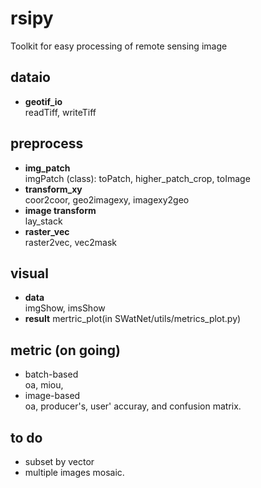 # rsipy
Toolkit for easy processing of remote sensing image

## dataio
- **geotif_io**   
  readTiff, writeTiff

## preprocess
- **img_patch**    
  imgPatch (class): toPatch, higher_patch_crop, toImage   
- **transform_xy**   
  coor2coor, geo2imagexy, imagexy2geo
- **image transform**   
  lay_stack
- **raster_vec**   
  raster2vec, vec2mask

## visual
- **data**   
  imgShow, imsShow
- **result** 
  mertric_plot(in SWatNet/utils/metrics_plot.py)  

## metric (on going)
- batch-based   
  oa, miou, 
- image-based   
  oa, producer's, user' accuray, and confusion matrix.

## to do
- subset by vector
- multiple images mosaic.
